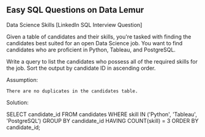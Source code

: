## Easy SQL Questions on Data Lemur

Data Science Skills [LinkedIn SQL Interview Question]

Given a table of candidates and their skills, you're tasked with finding the candidates best suited for an open Data Science job. You want to find candidates who are proficient in Python, Tableau, and PostgreSQL.

Write a query to list the candidates who possess all of the required skills for the job. Sort the output by candidate ID in ascending order.

Assumption:

    There are no duplicates in the candidates table.

Solution:

SELECT candidate_id
FROM candidates
WHERE skill IN ('Python', 'Tableau', 'PostgreSQL')
GROUP BY candidate_id
HAVING COUNT(skill) = 3
ORDER BY candidate_id;